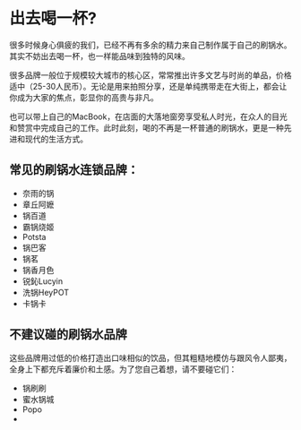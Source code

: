 # 出去喝一杯?

很多时候身心俱疲的我们，已经不再有多余的精力来自己制作属于自己的刷锅水。其实不妨出去喝一杯，也一样能品味到独特的风味。

很多品牌一般位于规模较大城市的核心区，常常推出许多文艺与时尚的单品，价格适中（25-30人民币）。无论是用来拍照分享，还是单纯携带走在大街上，都会让你成为大家的焦点，彰显你的高贵与非凡。

也可以带上自己的MacBook，在店面的大落地窗旁享受私人时光，在众人的目光和赞赏中完成自己的工作。此时此刻，喝的不再是一杯普通的刷锅水，更是一种先进和现代的生活方式。

## 常见的刷锅水连锁品牌：

- 奈雨的锅
- 章丘阿嬷
- 锅百道
- 霸锅烧姬
- Potsta
- 锅巴客
- 锅茗
- 锅香月色
- 锐鈊Lucyin
- 洗锅HeyPOT
- 卡锅卡

## 不建议碰的刷锅水品牌

这些品牌用过低的价格打造出口味相似的饮品，但其粗糙地模仿与跟风令人鄙夷，全身上下都充斥着廉价和土感。为了您自己着想，请不要碰它们：

- 锅刷刷
- 蜜水锅城
- Popo
- 
